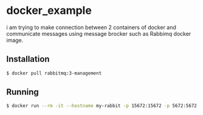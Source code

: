 # docker_example
i am trying to make connection between 2 containers of docker and communicate messages using message brocker such as Rabbimq docker image.
## Installation

```bash
$ docker pull rabbitmq:3-management
```

## Running

```bash
$ docker run --rm -it --hostname my-rabbit -p 15672:15672 -p 5672:5672 rabbitmq:3-management
```


